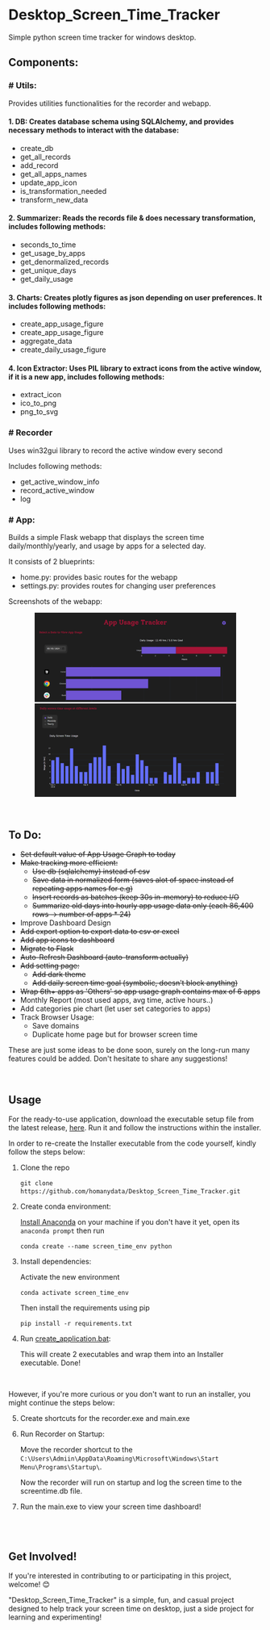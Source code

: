 # Desktop_Screen_Time_Tracker
Simple python screen time tracker for windows desktop.

## Components:
### \# Utils:
Provides utilities functionalities for the recorder and webapp.
#### 1. DB: Creates database schema using SQLAlchemy, and provides necessary methods to interact with the database:
- create_db
- get_all_records
- add_record
- get_all_apps_names
- update_app_icon
- is_transformation_needed
- transform_new_data

#### 2. Summarizer: Reads the records file & does necessary transformation, includes following methods:
- seconds_to_time
- get_usage_by_apps
- get_denormalized_records
- get_unique_days
- get_daily_usage

#### 3. Charts: Creates plotly figures as json depending on user preferences. It includes following methods:
- create_app_usage_figure
- create_app_usage_figure
- aggregate_data
- create_daily_usage_figure

#### 4. Icon Extractor: Uses PIL library to extract icons from the active window, if it is a new app, includes following methods:
- extract_icon
- ico_to_png
- png_to_svg


### \# Recorder
Uses win32gui library to record the active window every second

Includes following methods:
- get_active_window_info
- record_active_window
- log

### \# App:
Builds a simple Flask webapp that displays the screen time daily/monthly/yearly, and usage by apps for a selected day.

It consists of 2 blueprints:
- home.py: provides basic routes for the webapp
- settings.py: provides routes for changing user preferences

Screenshots of the webapp:
<br>

<p align="center">
  <img src="./assets/dashboard1.png" alt="App Usage Dashboard" width="400"/>
  <img src="./assets/dashboard2.png" alt="Daily Usage Dashboard" width="400"/>
</p>
<br>

## To Do:
- ~~Set default value of App Usage Graph to today~~
- ~~Make tracking more efficient:~~
    - ~~Use db (sqlalchemy) instead of csv~~
    - ~~Save data in normalized form (saves alot of space instead of repeating apps names for e.g)~~
    - ~~Insert records as batches (keep 30s in-memory) to reduce I/O~~
    - ~~Summarize old days into hourly app usage data only (each 86,400 rows -> number of apps * 24)~~
- Improve Dashboard Design
- ~~Add export option to export data to csv or excel~~
- ~~Add app icons to dashboard~~
- ~~Migrate to Flask~~
- ~~Auto-Refresh Dashboard (auto-transform actually)~~
- ~~Add setting page:~~
    - ~~Add dark theme~~
    - ~~Add daily screen time goal (symbolic, doesn't block anything)~~
- ~~Wrap 6th+ apps as 'Others' so app usage graph contains max of 6 apps~~
- Monthly Report (most used apps, avg time, active hours..)
- Add categories pie chart (let user set categories to apps)
- Track Browser Usage:
    - Save domains
    - Duplicate home page but for browser screen time

These are just some ideas to be done soon, surely on the long-run many features could be added. Don't hesitate to share any suggestions!

<br>

## Usage
For the ready-to-use application, download the executable setup file from the latest release, [here](https://github.com/homanydata/Desktop_Screen_Time_Tracker/releases/tag/v0.2.1). Run it and follow the instructions within the installer.

In order to re-create the Installer executable from the code yourself, kindly follow the steps below:

1. Clone the repo
    ```
    git clone https://github.com/homanydata/Desktop_Screen_Time_Tracker.git
    ```
2. Create conda environment:

    [Install Anaconda](https://docs.anaconda.com/anaconda/install/) on your machine if you don't have it yet, open its `anaconda prompt` then run
    ```
    conda create --name screen_time_env python
    ```
3. Install dependencies:

    Activate the new environment
    ```
    conda activate screen_time_env
    ```
    Then install the requirements using pip
    ```
    pip install -r requirements.txt
    ```
4. Run [create_application.bat](./deploy/create_application.bat):

    This will create 2 executables and wrap them into an Installer executable. Done!

<br>

However, if you're more curious or you don't want to run an installer, you might continue the steps below:

5. Create shortcuts for the recorder.exe and main.exe

6. Run Recorder on Startup:

    Move the recorder shortcut to the `C:\Users\Admiin\AppData\Roaming\Microsoft\Windows\Start Menu\Programs\Startup\`.
    
    Now the recorder will run on startup and log the screen time to the screentime.db file.

7. Run the main.exe to view your screen time dashboard!

<br><br>
## Get Involved!
If you're interested in contributing to or participating in this project, welcome! 😊

"Desktop_Screen_Time_Tracker" is a simple, fun, and casual project designed to help track your screen time on desktop, just a side project for learning and experimenting!